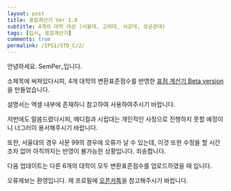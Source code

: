 ```yaml
---
layout: post
title: 표점계산기 Ver 1.0
subtitle: 4개의 대학 대상 (서울대, 고려대, 서강대, 성균관대)
tags: [입시, 표점계산기]
comments: true
permalink: /IPSI/STD_C/2/
---
```


안녕하세요. SemPer_입니다.

소제목에 써져있다시피, 4개 대학의 변환표준점수를 반영한 [표점 계산기 Beta version](https://semper-16.github.io/IPSI_file/STD_C/표점_계산기_배포용_Ver_1.0.xlsx)을 만들었습니다.

설명서는 엑셀 내부에 존재하니 참고하여 사용하여주시기 바랍니다.



저번에도 말씀드렸다시피, 메디컬과 시립대는 개인적인 사정으로 진행하지 못할 예정이니 너그러이 용서해주시기 바랍니다.



또한, 서울대의 경우 사문 99의 경우에 오류가 날 수 있는데, 이것 또한 수정을 할 시간조차 없어 아직까지는 반영이 불가능한 상황입니다. 죄송합니다.





다음 업데이트는 다른 6개의 대학이 모두 변환표준점수를 업로드하였을 때 입니다.



오류제보는 환영입니다. 제 프로필에 [오픈카톡](https://semper-16.github.io/navbar/aboutme/)을 참고해주시기 바랍니다.